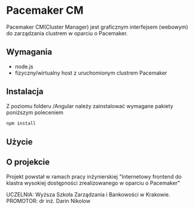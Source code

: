 # Pacemaker CM

Pacemaker CM(Cluster Manager) jest graficznym interfejsem (webowym) do zarządzania clustrem w oparciu o Pacemaker.

## Wymagania

- node.js
- fizyczny/wirtualny host z uruchomionym clustrem Pacemaker

## Instalacja

Z poziomu folderu /Angular należy zainstalować wymagane pakiety poniższym poleceniem

```bash
npm install
```

## Użycie



## O projekcie
Projekt powstał w ramach pracy inżynierskiej "Internetowy frontend do klastra wysokiej dostępności zrealizowanego w oparciu o Pacemaker" 

UCZELNIA: Wyższa Szkoła Zarządzania i Bankowości w Krakowie. 
PROMOTOR: dr inż. Darin Nikolow
